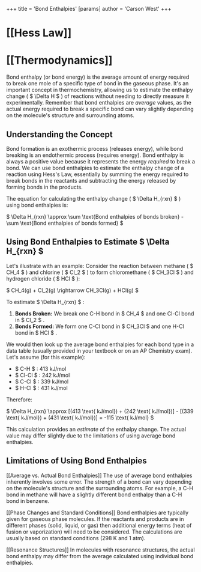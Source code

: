 +++
 title = 'Bond Enthalpies'
[params]
	author = 'Carson West'
+++
# [[Hess Law]]
# [[Thermodynamics]]
Bond enthalpy (or bond energy) is the average amount of energy required to break one mole of a specific type of bond in the gaseous phase.  It's an important concept in thermochemistry, allowing us to estimate the enthalpy change ( $ \Delta H $ ) of reactions without needing to directly measure it experimentally.  Remember that bond enthalpies are *average* values, as the actual energy required to break a specific bond can vary slightly depending on the molecule's structure and surrounding atoms.

## Understanding the Concept

Bond formation is an exothermic process (releases energy), while bond breaking is an endothermic process (requires energy).  Bond enthalpy is always a positive value because it represents the energy *required* to break a bond.  We can use bond enthalpies to estimate the enthalpy change of a reaction using Hess's Law, essentially by summing the energy required to break bonds in the reactants and subtracting the energy released by forming bonds in the products.

The equation for calculating the enthalpy change ( $ \Delta H_{rxn} $ ) using bond enthalpies is:

 $ \Delta H_{rxn} \approx \sum \text{Bond enthalpies of bonds broken} - \sum \text{Bond enthalpies of bonds formed} $ 


## Using Bond Enthalpies to Estimate  $ \Delta H_{rxn} $ 

Let's illustrate with an example:  Consider the reaction between methane ( $ CH_4 $ ) and chlorine ( $ Cl_2 $ ) to form chloromethane ( $ CH_3Cl $ ) and hydrogen chloride ( $ HCl $ ):

 $ CH_4(g) + Cl_2(g) \rightarrow CH_3Cl(g) + HCl(g) $ 

To estimate  $ \Delta H_{rxn} $ :

1. **Bonds Broken:** We break one C-H bond in  $ CH_4 $  and one Cl-Cl bond in  $ Cl_2 $ .
2. **Bonds Formed:** We form one C-Cl bond in  $ CH_3Cl $  and one H-Cl bond in  $ HCl $ .

We would then look up the average bond enthalpies for each bond type in a data table (usually provided in your textbook or on an AP Chemistry exam).  Let's assume (for this example):

*  $ C-H $ : 413 kJ/mol
*  $ Cl-Cl $ : 242 kJ/mol
*  $ C-Cl $ : 339 kJ/mol
*  $ H-Cl $ : 431 kJ/mol

Therefore:

 $ \Delta H_{rxn} \approx [(413 \text{ kJ/mol}) + (242 \text{ kJ/mol})] - [(339 \text{ kJ/mol}) + (431 \text{ kJ/mol})] = -115 \text{ kJ/mol} $ 

This calculation provides an *estimate* of the enthalpy change.  The actual value may differ slightly due to the limitations of using average bond enthalpies.


## Limitations of Using Bond Enthalpies

[[Average vs. Actual Bond Enthalpies]]  The use of average bond enthalpies inherently involves some error.  The strength of a bond can vary depending on the molecule's structure and the surrounding atoms. For example, a C-H bond in methane will have a slightly different bond enthalpy than a C-H bond in benzene.

[[Phase Changes and Standard Conditions]] Bond enthalpies are typically given for gaseous phase molecules. If the reactants and products are in different phases (solid, liquid, or gas) then additional energy terms (heat of fusion or vaporization) will need to be considered.  The calculations are usually based on standard conditions (298 K and 1 atm).

[[Resonance Structures]]  In molecules with resonance structures, the actual bond enthalpy may differ from the average calculated using individual bond enthalpies.


